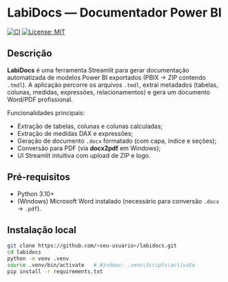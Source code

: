 # LabiDocs — Documentador Power BI

[![CI](https://img.shields.io/badge/ci-pending-lightgrey)](https://github.com/<seu-usuario>/labidocs/actions)
[![License: MIT](https://img.shields.io/badge/license-MIT-blue.svg)](./LICENSE)

## Descrição
**LabiDocs** é uma ferramenta Streamlit para gerar documentação automatizada de modelos Power BI exportados (PBIX → ZIP contendo `.tmdl`). A aplicação percorre os arquivos `.tmdl`, extrai metadados (tabelas, colunas, medidas, expressões, relacionamentos) e gera um documento Word/PDF profissional.

Funcionalidades principais:
- Extração de tabelas, colunas e colunas calculadas;
- Extração de medidas DAX e expressões;
- Geração de documento `.docx` formatado (com capa, índice e seções);
- Conversão para PDF (via **docx2pdf** em Windows);
- UI Streamlit intuitiva com upload de ZIP e logo.

## Pré-requisitos
- Python 3.10+  
- (Windows) Microsoft Word instalado (necessário para conversão `.docx` → `.pdf`).

## Instalação local
```bash
git clone https://github.com/<seu-usuario>/labidocs.git
cd labidocs
python -m venv .venv
source .venv/bin/activate   # Windows: .venv\Scripts\activate
pip install -r requirements.txt
